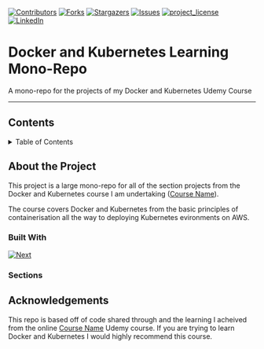 [![Contributors][contributors-shield]][contributors-url]
[![Forks][forks-shield]][forks-url]
[![Stargazers][stars-shield]][stars-url]
[![Issues][issues-shield]][issues-url]
[![project_license][license-shield]][license-url]
[![LinkedIn][linkedin-shield]][linkedin-url]

# Docker and Kubernetes Learning Mono-Repo
A mono-repo for the projects of my Docker and Kubernetes Udemy Course

---

## Contents
<details>
  <summary>Table of Contents</summary>
  <ol>
    <li>
      <a href="#about-the-project">About The Project</a>
      <ul>
        <li><a href="#built-with">Built With</a></li>
        <li><a href="#sections">Sections</a></li>
      </ul>
    </li>
    <li><a href="#acknowledgments">Acknowledgments</a></li>
  </ol>
</details>

## About the Project

This project is a large mono-repo for all of the section projects from the Docker and Kubernetes course I am undertaking (<a href="#" target="_blank">Course Name</a>).

The course covers Docker and Kubernetes from the basic principles of containerisation all the way to deploying Kubernetes evironments on AWS.

### Built With
[![Next][Next.js]][Next-url]

### Sections

## Acknowledgements

This repo is based off of code shared through and the learning I acheived from the online <a href="#" target="_blank">Course Name</a> Udemy course. If you are trying to learn Docker and Kubernetes I would highly recommend this course.

[contributors-shield]: https://img.shields.io/github/contributors/pensiveeagle/docker-and-kubernetes-course.svg?style=for-the-badge
[contributors-url]: https://github.com/pensiveeagle/docker-and-kubernetes-course/graphs/contributors
[forks-shield]: https://img.shields.io/github/forks/pensiveeagle/docker-and-kubernetes-course.svg?style=for-the-badge
[forks-url]: https://github.com/pensiveeagle/docker-and-kubernetes-course/network/members
[stars-shield]: https://img.shields.io/github/stars/pensiveeagle/docker-and-kubernetes-course.svg?style=for-the-badge
[stars-url]: https://github.com/pensiveeagle/docker-and-kubernetes-course/stargazers
[issues-shield]: https://img.shields.io/github/issues/pensiveeagle/docker-and-kubernetes-course.svg?style=for-the-badge
[issues-url]: https://github.com/pensiveeagle/docker-and-kubernetes-course/issues
[license-shield]: https://img.shields.io/github/license/pensiveeagle/docker-and-kubernetes-course.svg?style=for-the-badge
[license-url]: https://github.com/pensiveeagle/docker-and-kubernetes-course/blob/master/LICENSE.txt
[linkedin-shield]: https://img.shields.io/badge/-LinkedIn-black.svg?style=for-the-badge&logo=linkedin&colorB=555
[linkedin-url]: https://linkedin.com/in/jameshall-profile/
[product-screenshot]: images/screenshot.png
[Next.js]: https://img.shields.io/badge/next.js-000000?style=for-the-badge&logo=nextdotjs&logoColor=white
[Next-url]: https://nextjs.org/
